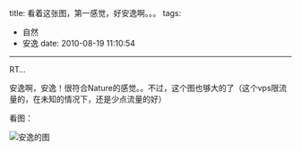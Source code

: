 title: 看着这张图，第一感觉，好安逸啊。。。
tags:
  - 自然
  - 安逸
date: 2010-08-19 11:10:54
---

RT&#8230;

安逸啊，安逸！很符合Nature的感觉。。不过，这个图也够大的了（这个vps限流量的，在未知的情况下，还是少点流量的好）

看图：

![安逸的图](http://demo.cssor.com/static/nature.gif "安逸的图")